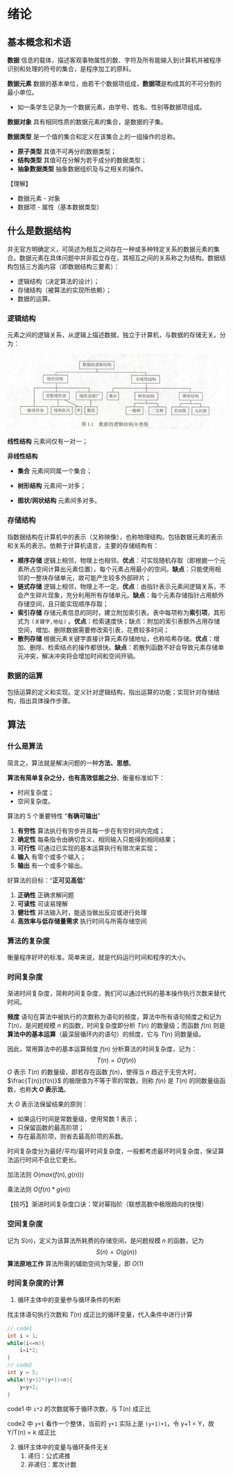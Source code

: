 # 绪论

## 基本概念和术语

**数据** 信息的载体，描述客观事物属性的数、字符及所有能输入到计算机并被程序识别和处理的符号的集合，是程序加工的原料。

**数据元素** 数据的基本单位，由若干个数据项组成，**数据项**是构成其的不可分割的最小单位。

- 如一条学生记录为一个数据元素，由学号、姓名、性别等数据项组成。

**数据对象** 具有相同性质的数据元素的集合，是数据的子集。

**数据类型** 是一个值的集合和定义在该集合上的一组操作的总称。

* **原子类型** 其值不可再分的数据类型；
* **结构类型** 其值可在分解为若干成分的数据类型；
* **抽象数据类型** 抽象数据组织及与之相关的操作。

【理解】

- 数据元素 - 对象
- 数据项 - 属性（基本数据类型）

## 什么是数据结构

并无官方明确定义，可简述为相互之间存在一种或多种特定关系的数据元素的集合。数据元素在具体问题中并非孤立存在，其相互之间的关系称之为结构。数据结构包括三方面内容（即数据结构三要素）：

- 逻辑结构（决定算法的设计）；
- 存储结构（被算法的实现所依赖）；
- 数据的运算。



### 逻辑结构

元素之间的逻辑关系，从逻辑上描述数据，独立于计算机，与数据的存储无关。分为：

![image-20230527160200233](./1.绪论.assets/数据的逻辑结构分类.png)

**线性结构** 元素间仅有一对一；

**非线性结构**

- **集合** 元素间同属一个集合；
- **树形结构** 元素间一对多；

- **图状/网状结构** 元素间多对多。

### 存储结构

指数据结构在计算机中的表示（又称映像），也称物理结构。包括数据元素的表示和关系的表示。依赖于计算机语言，主要的存储结构有：

- **顺序存储** 逻辑上相邻，物理上也相邻。**优点**：可实现随机存取（即根据一个元素所占空间计算出元素位置），每个元素占用最小的空间。**缺点**：只能使用相邻的一整块存储单元，故可能产生较多外部碎片；
- **链式存储** 逻辑上相邻，物理上不一定。**优点**：由指针表示元素间逻辑关系，不会产生碎片现象，充分利用所有存储单元。**缺点**：每个元素存储指针占用额外存储空间，且只能实现顺序存取；
- **索引存储** 存储元素信息的同时，建立附加索引表。表中每项称为**索引项**，其形式为 `(关键字,地址)` 。**优点**：检索速度快；缺点：附加的索引表额外占用存储空间，增加、删除数据需要修改索引表，花费较多时间；
- **散列存储** 根据元素关键字直接计算元素存储地址，也称哈希存储。**优点**：增加、删除、检索结点的操作都很快。**缺点**：若散列函数不好会导致元素存储单元冲突，解决冲突将会增加时间和空间开销。

### 数据的运算

包括运算的定义和实现。定义针对逻辑结构，指出运算的功能；实现针对存储结构，指出具体操作步骤。

## 	算法

### 什么是算法

简言之，算法就是解决问题的一种**方法、思想**。

**算法有简单复杂之分，也有高效低能之分**。衡量标准如下：

- 时间复杂度；
- 空间复杂度。

算法的 5 个重要特性 “**有确可输出**”

1. **有穷性** 算法执行有穷步并且每一步在有穷时间内完成；
2. **确定性** 每条指令由确切含义，相同输入只能得到相同结果；
3. **可行性** 可通过已实现的基本运算执行有限次来实现；
4. **输入** 有零个或多个输入；
5. **输出** 有一个或多个输出。

好算法的目标：“**正可见高低**”

1. **正确性** 正确求解问题
2. **可读性** 可读易理解
3. **健壮性** 非法输入时，能适当做出反应或进行处理
4. **高效率与低存储量需求** 执行时间与所需存储空间

### 算法的复杂度

衡量程序好坏的标准。简单来说，就是代码运行时间和程序的大小。

### 时间复杂度

渐进时间复杂度，简称时间复杂度，我们可以通过代码的基本操作执行次数来替代时间。

**频度** 语句在算法中被执行的次数称为语句的频度，算法中所有语句频度之和记为 $T(n)$，是问题规模 $n$ 的函数，时间复杂度即分析 $T(n)$ 的数量级；而函数 $f(n)$ 则是**算法中的基本运算**（最深层循环内的语句）的频度，它与 $T(n)$ 同数量级。

因此，常用算法中的基本运算频度 $f(n)$ 分析算法的时间复杂度，记为：
$$
T(n) = O(f(n))
$$
$O$ 表示 $T(n)$ 的数量级，即若存在函数 $f(n)$，使得当 $n$ 趋近于无穷大时，$\frac{T(n)}{f(n)}$ 的极限值为不等于零的常数，则称
$f(n)$ 是 $T(n)$ 的同数量级函数，也称**大 $O$ 表示法**。

大 $O$ 表示法保留结果的原则：

- 如果运行时间是常数量级，使用常数 1 表示；
- 只保留函数的最高阶项；
- 存在最高阶项，则省去最高阶项的系数。

时间复杂度分为最好/平均/最坏时间复杂度，一般都考虑最坏时间复杂度，保证算法运行时间不会比它更长。

加法法则 $O(max(f(n),g(n)))$

乘法法则 $O(f(n) * g(n))$

【技巧】渐进时间复杂度口诀：常对幂指阶（联想高数中极限趋向的快慢）

### 空间复杂度

记为 $S(n)$，定义为该算法所耗费的存储空间，是问题规模 $n$ 的函数，记为
$$
S(n) = O(g(n))
$$
**算法原地工作** 算法所需的辅助空间为常量，即 $O(1)$

### 时间复杂度的计算

1. 循环主体中的变量参与循环条件的判断

找主体语句执行次数和 $T(n)$ 成正比的循环变量，代入条件中进行计算

```c
// code1
int i = 1;
while(i<=n){
    i=i*2;
}
// code2
int y = 5;
while((y+1)*(y+1)<n){
    y=y+1;
}
```

code1 中 `i*2` 的次数就等于循环次数，与 T(n) 成正比

code2 中 `y+1` 看作一个整体，当前的 `y+1` 实际上是 `(y+1)+1`，令 y+1 = Y，故 Y/T(n) = k 成正比

2. 循环主体中的变量与循环条件无关
   1. 递归：公式递推
   2. 非递归：累次计数